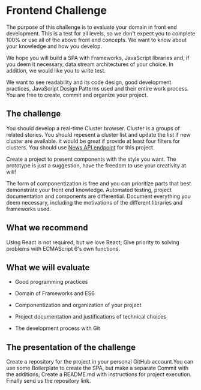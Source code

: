 # Frontend Challenge

The purpose of this challenge is to evaluate your domain in front end development. This is a test for all levels, so we don't expect you to complete 100% or use all of the above front end concepts. We want to know about your knowledge and how you develop.

We hope you will build a SPA with Frameworks, JavaScript libraries and, if you deem it necessary, data stream architectures of your choice. In addition, we would like you to write test.

We want to see readability and its code design, good development practices, JavaScript Design Patterns used and their entire work process. You are free to create, commit and organize your project.

## The challenge
You should develop a real-time Cluster browser. Cluster is a groups of related stories. You should repesent a cluster list and update the list if new cluster are available. it would be great if provide at least four filters for clusters. You should use [News API endpoint](https://docs.aylien.com/newsapi/endpoints/#clusters) for this project.

Create a project to present components with the style you want. The prototype is just a suggestion, have the freedom to use your creativity at will!

The form of componentization is free and you can prioritize parts that best demonstrate your front end knowledge. Automated testing, project documentation and components are differential. Document everything you deem necessary, including the motivations of the different libraries and frameworks used.

## What we recommend
Using React is not required, but we love React;
Give priority to solving problems with ECMAScript 6's own functions.

## What we will evaluate

- Good programming practices

- Domain of Frameworks and ES6

- Componentization and organization of your project

- Project documentation and justifications of technical choices

- The development process with Git

## The presentation of the challenge
Create a repository for the project in your personal GitHub account.You can use some Boilerplate to create the SPA, but make a separate Commit with the additions; Create a README.md with instructions for project execution. Finally send us the repository link.
